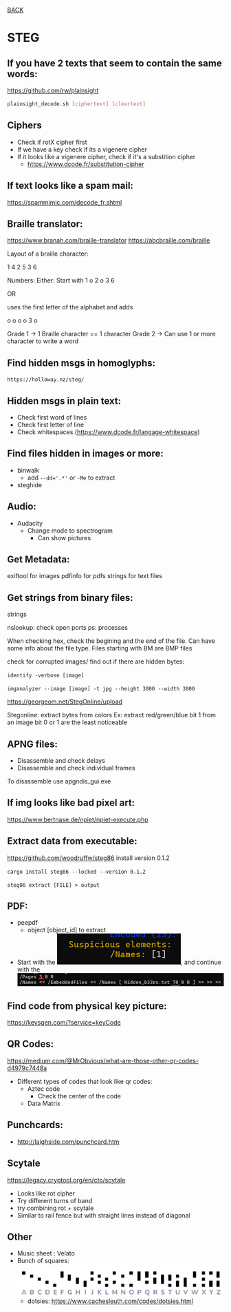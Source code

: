 [BACK](../README.md)
# STEG
## If you have 2 texts that seem to contain the same words:

https://github.com/rw/plainsight

```bash
plainsight_decode.sh [ciphertext] [cleartext]
```
## Ciphers
- Check if rotX cipher first
- If we have a key check if its a vigenere cipher
- If it looks like a vigenere cipher, check if it's a substition cipher
  - https://www.dcode.fr/substitution-cipher

## If text looks like a spam mail:

https://spammimic.com/decode_fr.shtml

## Braille translator:

https://www.branah.com/braille-translator
https://abcbraille.com/braille

Layout of a braille character:

1 4
2 5
3 6

Numbers:
Either:
Start with
1 o
2 o
3 6

OR

uses the first letter of the alphabet and adds 

o o
o o
3 o

Grade 1 -> 1 Braille character == 1 character
Grade 2 -> Can use 1 or more character to write a word

## Find hidden msgs in homoglyphs:

    https://holloway.nz/steg/

## Hidden msgs in plain text:

- Check first word of lines
- Check first letter of line
- Check whitespaces (https://www.dcode.fr/langage-whitespace)

## Find files hidden in images or more:
- binwalk
  - add `--dd='.*'` or `-Me` to extract
- steghide


## Audio:
- Audacity
  - Change mode to spectrogram
    - Can show pictures

## Get Metadata:
exiftool for images
pdfinfo for pdfs
strings for text files

## Get strings from binary files:
strings

nslookup: check open ports
ps: processes

When checking hex, check the begining and the end of the file. Can have some info about the file type.
Files starting with BM are BMP files

check for corrupted images/ find out if there are hidden bytes:

`identify -verbose [image]`

`imganalyzer --image [image] -t jpg --height 3000 --width 3000`

https://georgeom.net/StegOnline/upload

Stegonline: extract bytes from colors
Ex: extract red/green/blue bit 1 from an image
bit 0 or 1 are the least noticeable

## APNG files:

- Disassemble and check delays
- Disassemble and check individual frames

To disassemble use apgndis_gui.exe

## If img looks like bad pixel art:
https://www.bertnase.de/npiet/npiet-execute.php

## Extract data from executable:

https://github.com/woodruffw/steg86
install version 0.1.2

`cargo install steg86 --locked --version 0.1.2`

`steg86 extract [FILE] > output`

## PDF:

- peepdf
  - object [object_id] to extract
- Start with the ![Suspicious element](img/Sus_el.png), and continue with the ![numbers Shown](img/pdf_nums.png)

## Find code from physical key picture:

https://keysgen.com/?service=keyCode

## QR Codes:
https://medium.com/@MrObvious/what-are-those-other-qr-codes-d4979c7448a

- Different types of codes that look like qr codes:
  - Aztec code
    - Check the center of the code
  - Data Matrix
  
## Punchcards:
- http://laighside.com/punchcard.htm

## Scytale
https://legacy.cryptool.org/en/cto/scytale

- Looks like rot cipher
- Try different turns of band
- try combining rot + scytale
- Similar to rail fence but with straight lines instead of diagonal

## Other
- Music sheet : Velato
- Bunch of squares: ![example](./img/dotsies.png)
  - dotsies: https://www.cachesleuth.com/codes/dotsies.html